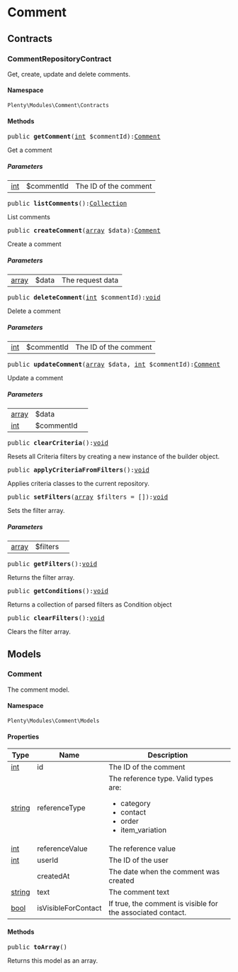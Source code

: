

# Comment<a name="comment_comment"></a>
    
## Contracts<a name="comment_comment_contracts"></a>
### CommentRepositoryContract<a name="comment_contracts_commentrepositorycontract"></a>

Get, create, update and delete comments.


#### Namespace

`Plenty\Modules\Comment\Contracts`





#### Methods

<pre>public <strong>getComment</strong>(<a target="_blank" href="http://php.net/int">int</a> $commentId):<a href="comment#comment_models_comment">Comment</a>
</pre>

    
Get a comment
    
##### <strong>Parameters</strong>
    
<table class="table table-condensed">    <tr>
        <td><a target="_blank" href="http://php.net/int">int</a></td>
        <td>$commentId</td>
        <td>The ID of the comment</td>
    </tr>
</table>


<pre>public <strong>listComments</strong>():<a href="miscellaneous#miscellaneous_support_collection">Collection</a>
</pre>

    
List comments
    
<pre>public <strong>createComment</strong>(<a target="_blank" href="http://php.net/array">array</a> $data):<a href="comment#comment_models_comment">Comment</a>
</pre>

    
Create a comment
    
##### <strong>Parameters</strong>
    
<table class="table table-condensed">    <tr>
        <td><a target="_blank" href="http://php.net/array">array</a></td>
        <td>$data</td>
        <td>The request data</td>
    </tr>
</table>


<pre>public <strong>deleteComment</strong>(<a target="_blank" href="http://php.net/int">int</a> $commentId):<a href="miscellaneous#miscellaneous__void">void</a>
</pre>

    
Delete a comment
    
##### <strong>Parameters</strong>
    
<table class="table table-condensed">    <tr>
        <td><a target="_blank" href="http://php.net/int">int</a></td>
        <td>$commentId</td>
        <td>The ID of the comment</td>
    </tr>
</table>


<pre>public <strong>updateComment</strong>(<a target="_blank" href="http://php.net/array">array</a> $data, <a target="_blank" href="http://php.net/int">int</a> $commentId):<a href="comment#comment_models_comment">Comment</a>
</pre>

    
Update a comment
    
##### <strong>Parameters</strong>
    
<table class="table table-condensed">    <tr>
        <td><a target="_blank" href="http://php.net/array">array</a></td>
        <td>$data</td>
        <td></td>
    </tr>
    <tr>
        <td><a target="_blank" href="http://php.net/int">int</a></td>
        <td>$commentId</td>
        <td></td>
    </tr>
</table>


<pre>public <strong>clearCriteria</strong>():<a href="miscellaneous#miscellaneous__void">void</a>
</pre>

    
Resets all Criteria filters by creating a new instance of the builder object.
    
<pre>public <strong>applyCriteriaFromFilters</strong>():<a href="miscellaneous#miscellaneous__void">void</a>
</pre>

    
Applies criteria classes to the current repository.
    
<pre>public <strong>setFilters</strong>(<a target="_blank" href="http://php.net/array">array</a> $filters = []):<a href="miscellaneous#miscellaneous__void">void</a>
</pre>

    
Sets the filter array.
    
##### <strong>Parameters</strong>
    
<table class="table table-condensed">    <tr>
        <td><a target="_blank" href="http://php.net/array">array</a></td>
        <td>$filters</td>
        <td></td>
    </tr>
</table>


<pre>public <strong>getFilters</strong>():<a href="miscellaneous#miscellaneous__void">void</a>
</pre>

    
Returns the filter array.
    
<pre>public <strong>getConditions</strong>():<a href="miscellaneous#miscellaneous__void">void</a>
</pre>

    
Returns a collection of parsed filters as Condition object
    
<pre>public <strong>clearFilters</strong>():<a href="miscellaneous#miscellaneous__void">void</a>
</pre>

    
Clears the filter array.
    
## Models<a name="comment_comment_models"></a>
### Comment<a name="comment_models_comment"></a>

The comment model.


#### Namespace

`Plenty\Modules\Comment\Models`




#### Properties

<table class="table table-bordered table-striped table-condensed table-hover">
    <thead>
    <tr>
        <th>Type</th>
        <th>Name</th>
        <th>Description</th>
    </tr>
    </thead>
    <tbody><tr>
            <td><a target="_blank" href="http://php.net/int">int</a></td>
            <td>id</td>
            <td>The ID of the comment</td>
        </tr><tr>
            <td><a target="_blank" href="http://php.net/string">string</a></td>
            <td>referenceType</td>
            <td>The reference type. Valid types are:
<ul>
	<li>category</li>
	<li>contact</li>
	<li>order</li>
 <li>item_variation</li>
	</ul></td>
        </tr><tr>
            <td><a target="_blank" href="http://php.net/int">int</a></td>
            <td>referenceValue</td>
            <td>The reference value</td>
        </tr><tr>
            <td><a target="_blank" href="http://php.net/int">int</a></td>
            <td>userId</td>
            <td>The ID of the user</td>
        </tr><tr>
            <td><a href="miscellaneous#miscellaneous__"></a>
</td>
            <td>createdAt</td>
            <td>The date when the comment was created</td>
        </tr><tr>
            <td><a target="_blank" href="http://php.net/string">string</a></td>
            <td>text</td>
            <td>The comment text</td>
        </tr><tr>
            <td><a target="_blank" href="http://php.net/bool">bool</a></td>
            <td>isVisibleForContact</td>
            <td>If true, the comment is visible for the associated contact.</td>
        </tr></tbody>
</table>


#### Methods

<pre>public <strong>toArray</strong>()</pre>

    
Returns this model as an array.
    
